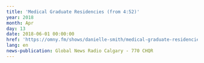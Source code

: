 ```yaml
---
title: 'Medical Graduate Residencies (from 4:52)'
year: 2018
month: Apr
day: 13
date: 2018-06-01 00:00:00
href: 'https://omny.fm/shows/danielle-smith/medical-graduate-residencies'
lang: en
news-publication: Global News Radio Calgary - 770 CHQR
---
```


